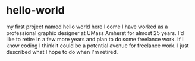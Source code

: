 # hello-world
my first project named hello world here I come
I have worked as a professional graphic designer at UMass Amherst for almost 25 years. I'd like to retire in a few more years and plan to do some freelance work. If I know coding I think it could be a potential avenue for freelance work.
I just described what I hope to do when I'm retired.

